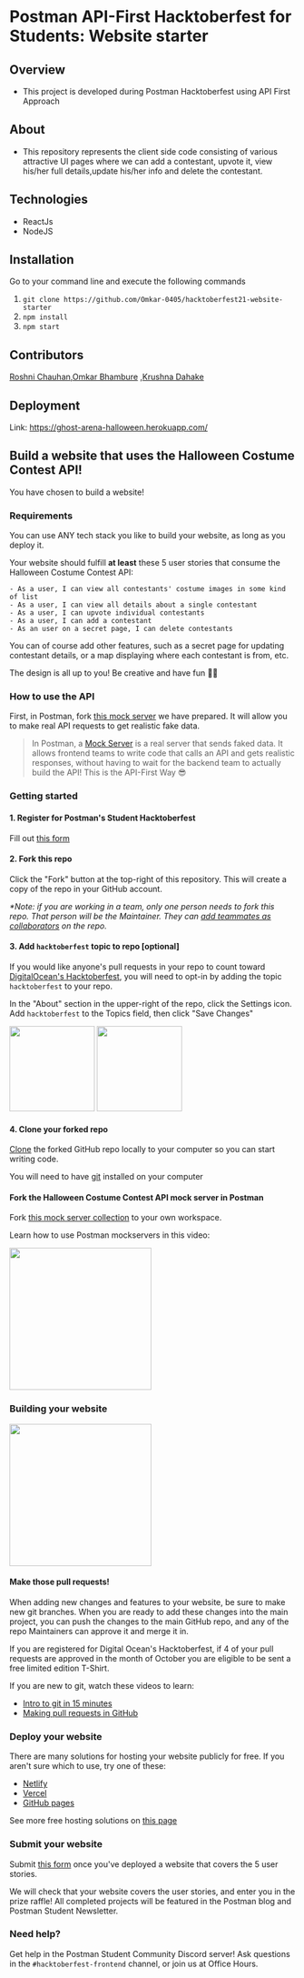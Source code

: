 # Postman API-First Hacktoberfest for Students: Website starter

## Overview


- This project is developed during Postman Hacktoberfest using API First Approach


## About
- This repository represents the client side code consisting of various attractive UI pages where we can add a contestant, upvote it, 
  view his/her full details,update his/her info and delete the contestant.
## Technologies

- ReactJs
- NodeJS

## Installation
Go to your command line and execute the following commands
1. `git clone https://github.com/Omkar-0405/hacktoberfest21-website-starter`
2. `npm install`
3. `npm start`

## Contributors
[Roshni Chauhan](https://github.com/Rosh9532),[Omkar Bhambure](https://github.com/Omkar-0405) ,[Krushna Dahake](https://github.com/krish10k)
 
 ## Deployment
 Link: https://ghost-arena-halloween.herokuapp.com/

## Build a website that uses the Halloween Costume Contest API!

You have chosen to build a website! 

### Requirements

You can use ANY tech stack you like to build your website, as long as you deploy it.

Your website should fulfill **at least** these 5 user stories that consume the Halloween Costume Contest API: 

```
- As a user, I can view all contestants' costume images in some kind of list
- As a user, I can view all details about a single contestant
- As a user, I can upvote individual contestants 
- As a user, I can add a contestant
- As an user on a secret page, I can delete contestants
```

You can of course add other features, such as a secret page for updating contestant details, or a map displaying where each contestant is from, etc.

The design is all up to you! Be creative and have fun 🎨😎

### How to use the API 

First, in Postman, fork [this mock server](https://postman.postman.co/workspace/Postman-Hacktoberfest'21-~1ae1036b-6583-4883-949e-adf8b55687a1/collection/15567703-f6609889-8071-4251-9f1c-e55c7c6c45a3?ctx=documentation) we have prepared. It will allow you to make real API requests to get realistic fake data. 

> In Postman, a [Mock Server](https://www.postman.com/features/mock-api/) is a real server that sends faked data. It allows frontend teams to write code that calls an API and gets realistic responses, without having to wait for the backend team to actually build the API! This is the API-First Way 😎

### Getting started 

#### 1. Register for Postman's Student Hacktoberfest

Fill out [this form](https://docs.google.com/forms/d/e/1FAIpQLSdiqnbbSSA5a3ifzoTcebEFo5wvPFtAWt5LKboWu3cEi8JGCg/viewform)

#### 2. Fork this repo 

Click the "Fork" button at the top-right of this repository. This will create a copy of the repo in your GitHub account.

*\*Note: if you are working in a team, only one person needs to fork this repo. That person will be the Maintainer. They can [add teammates as collaborators](https://docs.github.com/en/account-and-profile/setting-up-and-managing-your-github-user-account/managing-access-to-your-personal-repositories/inviting-collaborators-to-a-personal-repository) on the repo.*

#### 3. Add `hacktoberfest` topic to repo [optional]

If you would like anyone's pull requests in your repo to count toward [DigitalOcean's Hacktoberfest](https://hacktoberfest.digitalocean.com/), you will need to opt-in by adding the topic `hacktoberfest` to your repo. 

In the "About" section in the upper-right of the repo, click the Settings icon. Add `hacktoberfest` to the Topics field, then click "Save Changes"

<img src="https://user-images.githubusercontent.com/9841162/134696893-29918c99-e2b3-43f7-97a1-99941051e1a4.png" height="150px" style="display: inline-block" />
<img src="https://user-images.githubusercontent.com/9841162/134697037-d044c651-39e5-446d-b577-c0b417085c18.png" height="150px" style="display: inline-block" />

#### 4. Clone your forked repo 

[Clone](https://docs.github.com/en/repositories/creating-and-managing-repositories/cloning-a-repository) the forked GitHub repo locally to your computer so you can start writing code. 

You will need to have [git](https://git-scm.com/book/en/v2/Getting-Started-Installing-Giturl) installed on your computer

#### Fork the Halloween Costume Contest API mock server in Postman

Fork [this mock server collection](https://www.postman.com/postman/workspace/postman-hacktoberfest-21/collection/15567703-f6609889-8071-4251-9f1c-e55c7c6c45a3?ctx=documentation) to your own workspace. 

Learn how to use Postman mockservers in this video: 

<a href="https://www.loom.com/share/ba3cc79f12b74b5580e01c592b540794">
  <img src="https://user-images.githubusercontent.com/9841162/135917042-7340ce27-f6c5-4277-b4e9-bd18b52c1861.png" height="250px"/>
</a>


### Building your website

<a href="https://www.loom.com/share/4b2c0ca76a2f4017a4f840ef539da4fa">
  <img src="https://user-images.githubusercontent.com/9841162/135917307-631eafe5-8aba-4919-a25c-13fd6d206b23.png" height="250px"/>
</a>

#### Make those pull requests!

When adding new changes and features to your website, be sure to make new git branches. When you are ready to add these changes into the main project, you can push the changes to the main GitHub repo, and any of the repo Maintainers can approve it and merge it in.

If you are registered for Digital Ocean's Hacktoberfest, if 4 of your pull requests are approved in the month of October you are eligible to be sent a free limited edition T-Shirt.

If you are new to git, watch these videos to learn:
- [Intro to git in 15 minutes](https://www.youtube.com/watch?v=USjZcfj8yxE)
- [Making pull requests in GitHub](https://www.youtube.com/watch?v=rgbCcBNZcdQ)

### Deploy your website

There are many solutions for hosting your website publicly for free. If you aren't sure which to use, try one of these:

- [Netlify](https://www.netlify.com/)
- [Vercel](https://vercel.com/) 
- [GitHub pages](https://pages.github.com/)

See more free hosting solutions on [this page](https://free-for.dev/#/?id=web-hosting)

### Submit your website

Submit [this form](https://docs.google.com/forms/d/e/1FAIpQLSeg8BVdg3fzuhwgBiM6AXR_NOEKI-w_Q8uG5eBVpfyVZmggXw/viewform) once you've deployed a website that covers the 5 user stories. 

We will check that your website covers the user stories, and enter you in the prize raffle! All completed projects will be featured in the Postman blog and Postman Student Newsletter.

### Need help? 

Get help in the Postman Student Community Discord server! Ask questions in the `#hacktoberfest-frontend` channel, or join us at Office Hours. 


